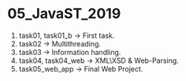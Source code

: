 # 05_JavaST_2019

1) task01, task01_b -> First task.
2) task02 -> Multithreading.
3) task03 -> Information handling.
4) task04, task04_web -> XML\XSD & Web-Parsing.
5) task05_web_app -> Final Web Project.
